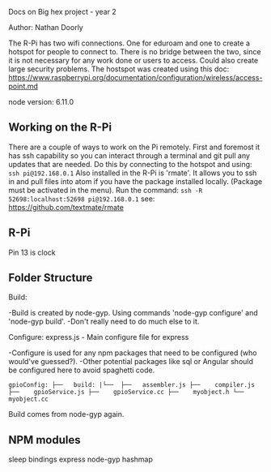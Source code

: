 Docs on Big hex project - year 2

Author: Nathan Doorly


The R-Pi has two wifi connections. One for eduroam and one to create a hotspot for people to connect to. There is no 
bridge between the two, since it is not necessary for any work done or users to access. Could also create large security
problems.
The hostspot was created using this doc: https://www.raspberrypi.org/documentation/configuration/wireless/access-point.md

node version: 6.11.0



## Working on the R-Pi
There are a couple of ways to work on the Pi remotely. First and foremost it has ssh capability so you can interact 
through a terminal and git pull any updates that are needed. Do this by connecting to the hotspot and using: 
` 
    ssh pi@192.168.0.1
`
Also installed in the R-Pi is 'rmate'. It allows you to ssh in and pull files into atom if you have the package 
installed locally. (Package must be activated in the menu). Run the command: 
`
    ssh -R 52698:localhost:52698 pi@192.168.0.1
`
see: https://github.com/textmate/rmate



## R-Pi

Pin 13 is clock


## Folder Structure

Build:

-Build is created by node-gyp. Using commands 'node-gyp configure' and 'node-gyp build'.
-Don't really need to do much else to it.

Configure:
    express.js - Main configure file for express

-Configure is used for any npm packages that need to be configured (who would've guessed?).
-Other potential packages like sql or Angular should be configured here to avoid spaghetti code.


``gpioConfig:
├──   build:
|└── 
├──   assembler.js
├──    compiler.js
├──    gpioService.js
├──    gpioService.cc
├──    myobject.h
└──    myobject.cc``

Build comes from node-gyp again.



## NPM modules
sleep
bindings
express
node-gyp
hashmap

